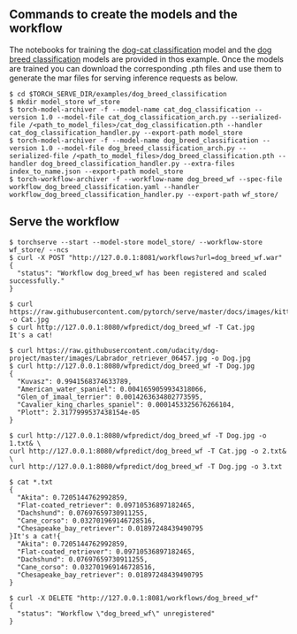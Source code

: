 
## Commands to create the models and the workflow
The notebooks for training the [dog-cat classification](cat_dog_classification.ipynb) model and the [dog breed classification](dog_breed_classification.ipynb) models are provided in thos example. Once the models are trained you can download the corresponding .pth files and use them to generate the mar files for serving inference requests as below.

```
$ cd $TORCH_SERVE_DIR/examples/dog_breed_classification
$ mkdir model_store wf_store
$ torch-model-archiver -f --model-name cat_dog_classification --version 1.0 --model-file cat_dog_classification_arch.py --serialized-file /<path_to_model_files>/cat_dog_classification.pth --handler cat_dog_classification_handler.py --export-path model_store
$ torch-model-archiver -f --model-name dog_breed_classification --version 1.0 --model-file dog_breed_classification_arch.py --serialized-file /<path_to_model_files>/dog_breed_classification.pth --handler dog_breed_classification_handler.py --extra-files index_to_name.json --export-path model_store
$ torch-workflow-archiver -f --workflow-name dog_breed_wf --spec-file workflow_dog_breed_classification.yaml --handler workflow_dog_breed_classification_handler.py --export-path wf_store/
```

## Serve the workflow
```
$ torchserve --start --model-store model_store/ --workflow-store wf_store/ --ncs
$ curl -X POST "http://127.0.0.1:8081/workflows?url=dog_breed_wf.war"
{
  "status": "Workflow dog_breed_wf has been registered and scaled successfully."
}

$ curl https://raw.githubusercontent.com/pytorch/serve/master/docs/images/kitten_small.jpg -o Cat.jpg
$ curl http://127.0.0.1:8080/wfpredict/dog_breed_wf -T Cat.jpg
It's a cat!

$ curl https://raw.githubusercontent.com/udacity/dog-project/master/images/Labrador_retriever_06457.jpg -o Dog.jpg
$ curl http://127.0.0.1:8080/wfpredict/dog_breed_wf -T Dog.jpg
{
  "Kuvasz": 0.9941568374633789,
  "American_water_spaniel": 0.0041659059934318066,
  "Glen_of_imaal_terrier": 0.0014263634802773595,
  "Cavalier_king_charles_spaniel": 0.0001453325676266104,
  "Plott": 2.3177999537438154e-05
}

$ curl http://127.0.0.1:8080/wfpredict/dog_breed_wf -T Dog.jpg -o 1.txt& \
curl http://127.0.0.1:8080/wfpredict/dog_breed_wf -T Cat.jpg -o 2.txt& \
curl http://127.0.0.1:8080/wfpredict/dog_breed_wf -T Dog.jpg -o 3.txt

$ cat *.txt
{
  "Akita": 0.7205144762992859,
  "Flat-coated_retriever": 0.09710536897182465,
  "Dachshund": 0.07697659730911255,
  "Cane_corso": 0.032701969146728516,
  "Chesapeake_bay_retriever": 0.01897248439490795
}It's a cat!{
  "Akita": 0.7205144762992859,
  "Flat-coated_retriever": 0.09710536897182465,
  "Dachshund": 0.07697659730911255,
  "Cane_corso": 0.032701969146728516,
  "Chesapeake_bay_retriever": 0.01897248439490795
}

$ curl -X DELETE "http://127.0.0.1:8081/workflows/dog_breed_wf"
{
  "status": "Workflow \"dog_breed_wf\" unregistered"
}
```
